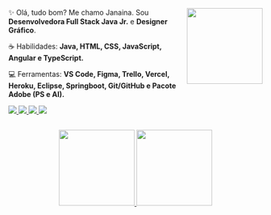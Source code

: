 <a target="_blank" rel="noopener noreferrer" href="https://media2.giphy.com/media/i4MAH84pqe2m2aVojc/giphy.gif?cid=790b76116245d6480e011aa30045f8954129ea142d8e2e95&rid=giphy.gif&ct=g"><img align="right" width="150" src="https://media2.giphy.com/media/i4MAH84pqe2m2aVojc/giphy.gif?cid=790b76116245d6480e011aa30045f8954129ea142d8e2e95&rid=giphy.gif&ct=g" data-canonical-src="https://media2.giphy.com/media/i4MAH84pqe2m2aVojc/giphy.gif" style="max-width: 100%;"></a>


<p align="left">✨ Olá, tudo bom? Me chamo Janaina. Sou <strong>Desenvolvedora Full Stack Java Jr.</strong> e <strong>Designer Gráfico</strong>.</p>

<p align="left">☕ Habilidades: <strong>Java, HTML, CSS, JavaScript, Angular e TypeScript.</strong></p>

<p align="left">💻 Ferramentas: <strong>VS Code, Figma, Trello, Vercel, Heroku, Eclipse, Springboot, Git/GitHub e Pacote Adobe (PS e AI).</strong></p>





<!--<p>Me chamo Janaina Teixeira e sou formada em <strong>Design Gráfico</strong>, onde atualmente, sou estudante Dev Full Stack (Java Jr) no bootcamp da <strong>Generation Brasil</strong>. Você pode me achar nas seguintes redes sociais: </p>-->

<p>
  <a href="https://www.instagram.com/janagt/" alt="Instagram">
    <img src="https://img.shields.io/badge/-Instagram-EDD8DD?style=for-the-badge&logo=Instagram&logoColor=333333&link=https://www.instagram.com/janagt"/>
  </a>
  
  <a href="https://www.linkedin.com/in/janaina-teixeira" alt="Linkedin">
    <img src="https://img.shields.io/badge/-Linkedin-EDD8DD?style=for-the-badge&logo=Linkedin&logoColor=333333&link=https://www.linkedin.com/in/janainateixeira"/>
  </a>
  
  <a href="mailto:janainag.teixeira@outlook.com" alt="Gmail">
    <img src="https://img.shields.io/badge/-Gmail-EDD8DD?style=for-the-badge&logo=Gmail&logoColor=333333&link=mailto:janainag.teixeira@outlook.com"/>
  </a>
  
  <a href="https://www.behance.net/janainateixeira" alt="Behance">
    <img src="https://img.shields.io/badge/-Behance-EDD8DD?style=for-the-badge&logo=Behance&logoColor=333333&link=https://www.behance.net/janainateixeira"/>
  </a>
</p>

<!-- ##

### Habilidades:

![Java](https://img.shields.io/badge/-Java-333333?style=flat&logo=Java&logoColor=007396) ![HTML5](https://img.shields.io/badge/-HTML5-333333?style=flat&logo=HTML5) ![CSS](https://img.shields.io/badge/-CSS-333333?style=flat&logo=CSS3&logoColor=1572B6) 

### Ferramentas:
![Git](https://img.shields.io/badge/-Git-333333?style=flat&logo=git) ![GitHub](https://img.shields.io/badge/-GitHub-333333?style=flat&logo=github) ![Visual Studio Code](https://img.shields.io/badge/-Visual%20Studio%20Code-333333?style=flat&logo=visual-studio-code&logoColor=007ACC)
  ![Eclipse](https://img.shields.io/badge/-Eclipse-333333?style=flat&logo=eclipse-ide&logoColor=2C2255)
  ![Trello](https://img.shields.io/badge/-Trello-333333?style=flat&logo=trello&logoColor=007ACC)
  ![Figma](https://img.shields.io/badge/-Figma-333333?style=flat&logo=figma&logoColor=007ACC)-->
  
##

<div align="center">
  <a href="https://github.com/janagt">
  <img height="150em" src="https://github-readme-stats.vercel.app/api?username=janagt&show_icons=true&theme=graywhite&include_all_commits=true&count_private=true"/>
  <img height="150em" src="https://github-readme-stats.vercel.app/api/top-langs/?username=janagt&layout=compact&langs_count=7&theme=graywhite"/>
</div>


<!--### Hi there 👋

**janagt/janagt** is a ✨ _special_ ✨ repository because its `README.md` (this file) appears on your GitHub profile.

Here are some ideas to get you started:

- 🔭 I’m currently working on ...
- 🌱 I’m currently learning ...
- 👯 I’m looking to collaborate on ...
- 🤔 I’m looking for help with ...
- 💬 Ask me about ...
- 📫 How to reach me: ...
- 😄 Pronouns: ...
- ⚡ Fun fact: ...

<div align="center">
  <a href="https://github.com/janagt">
    <img height="150em" src="https://github-readme-stats.vercel.app/api?username=janagt&count_private=true&include_all_commits=true&show_icons=true&theme=graywhite&hide_border=false&show_owner=true"/>
    <img height="150em" src="https://github-readme-stats.vercel.app/api/top-langs/?username=janagt&theme=graywhite&hide_border=false&&layout=compact"/>
  </a>
</div>

-->
